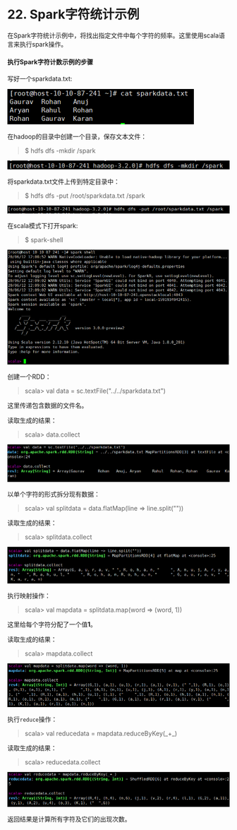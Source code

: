 # 22. Spark字符统计示例

在Spark字符统计示例中，将找出指定文件中每个字符的频率。这里使用scala语言来执行spark操作。

#### 执行Spark字符计数示例的步骤

写好一个sparkdata.txt:

![image-20200612120827865](https://raw.githubusercontent.com/MachineGunLin/markdown_pics/master/img/20200612122541.png)

在hadoop的目录中创建一个目录，保存文本文件：

> $ hdfs dfs -mkdir /spark

![image-20200612114904720](https://raw.githubusercontent.com/MachineGunLin/markdown_pics/master/img/20200612114904.png)

将sparkdata.txt文件上传到特定目录中：

> $ hdfs dfs -put /root/sparkdata.txt /spark

![image-20200612115106288](https://raw.githubusercontent.com/MachineGunLin/markdown_pics/master/img/20200612115106.png)

在scala模式下打开spark:

> $ spark-shell

![image-20200612120933126](https://raw.githubusercontent.com/MachineGunLin/markdown_pics/master/img/20200612122530.png)

创建一个RDD：

> scala> val data = sc.textFile("../../sparkdata.txt")

这里传递包含数据的文件名。

读取生成的结果：

> scala> data.collect

![image-20200612115806248](https://raw.githubusercontent.com/MachineGunLin/markdown_pics/master/img/20200612115806.png)

以单个字符的形式拆分现有数据：

> scala> val splitdata  = data.flatMap(line => line.split(""))

读取生成的结果：

> scala> splitdata.collect

![image-20200612121913070](https://raw.githubusercontent.com/MachineGunLin/markdown_pics/master/img/20200612121913.png)

执行映射操作：

> scala> val mapdata = splitdata.map(word => (word, 1))

这里给每个字符分配了一个值**1**。

读取生成的结果：

> scala> mapdata.collect

![image-20200612122052952](https://raw.githubusercontent.com/MachineGunLin/markdown_pics/master/img/20200612122053.png)

执行`reduce`操作：

> scala> val reducedata = mapdata.reduceByKey(\_+\_)

读取生成的结果：

> scala> reducedata.collect

![image-20200612122456444](https://raw.githubusercontent.com/MachineGunLin/markdown_pics/master/img/20200612122456.png)

返回结果是计算所有字符及它们的出现次数。